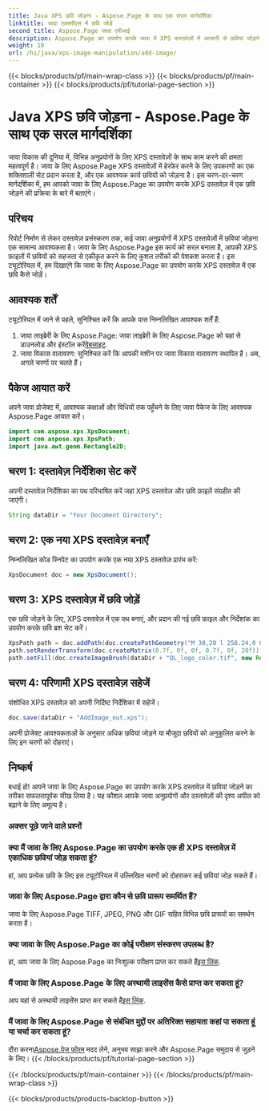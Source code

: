 ```yaml
---
title: Java XPS छवि जोड़ना - Aspose.Page के साथ एक सरल मार्गदर्शिका
linktitle: जावा एक्सपीएस में छवि जोड़ें
second_title: Aspose.Page जावा एपीआई
description: Aspose.Page का उपयोग करके जावा में XPS दस्तावेज़ों में आसानी से छवियां जोड़ने का तरीका जानें। इस चरण-दर-चरण मार्गदर्शिका के साथ अपने दस्तावेज़ प्रसंस्करण को उन्नत करें।
weight: 10
url: /hi/java/xps-image-manipulation/add-image/
---
```


{{< blocks/products/pf/main-wrap-class >}}
{{< blocks/products/pf/main-container >}}
{{< blocks/products/pf/tutorial-page-section >}}

# Java XPS छवि जोड़ना - Aspose.Page के साथ एक सरल मार्गदर्शिका

जावा विकास की दुनिया में, विभिन्न अनुप्रयोगों के लिए XPS दस्तावेज़ों के साथ काम करने की क्षमता महत्वपूर्ण है। जावा के लिए Aspose.Page XPS दस्तावेज़ों में हेरफेर करने के लिए उपकरणों का एक शक्तिशाली सेट प्रदान करता है, और एक आवश्यक कार्य छवियों को जोड़ना है। इस चरण-दर-चरण मार्गदर्शिका में, हम आपको जावा के लिए Aspose.Page का उपयोग करके XPS दस्तावेज़ में एक छवि जोड़ने की प्रक्रिया के बारे में बताएंगे।
## परिचय
रिपोर्ट निर्माण से लेकर दस्तावेज़ प्रसंस्करण तक, कई जावा अनुप्रयोगों में XPS दस्तावेज़ों में छवियां जोड़ना एक सामान्य आवश्यकता है। जावा के लिए Aspose.Page इस कार्य को सरल बनाता है, आपकी XPS फ़ाइलों में छवियों को सहजता से एकीकृत करने के लिए कुशल तरीकों की पेशकश करता है। इस ट्यूटोरियल में, हम दिखाएंगे कि जावा के लिए Aspose.Page का उपयोग करके XPS दस्तावेज़ में एक छवि कैसे जोड़ें।
## आवश्यक शर्तें
ट्यूटोरियल में जाने से पहले, सुनिश्चित करें कि आपके पास निम्नलिखित आवश्यक शर्तें हैं:
1.  जावा लाइब्रेरी के लिए Aspose.Page: जावा लाइब्रेरी के लिए Aspose.Page को यहां से डाउनलोड और इंस्टॉल करें[वेबसाइट](https://releases.aspose.com/page/java/).
2. जावा विकास वातावरण: सुनिश्चित करें कि आपकी मशीन पर जावा विकास वातावरण स्थापित है।
अब, अगले चरणों पर चलते हैं।
## पैकेज आयात करें
अपने जावा प्रोजेक्ट में, आवश्यक कक्षाओं और विधियों तक पहुँचने के लिए जावा पैकेज के लिए आवश्यक Aspose.Page आयात करें।
```java
import com.aspose.xps.XpsDocument;
import com.aspose.xps.XpsPath;
import java.awt.geom.Rectangle2D;
```
## चरण 1: दस्तावेज़ निर्देशिका सेट करें
अपनी दस्तावेज़ निर्देशिका का पथ परिभाषित करें जहां XPS दस्तावेज़ और छवि फ़ाइलें संग्रहीत की जाएंगी।
```java
String dataDir = "Your Document Directory";
```
## चरण 2: एक नया XPS दस्तावेज़ बनाएँ
निम्नलिखित कोड स्निपेट का उपयोग करके एक नया XPS दस्तावेज़ प्रारंभ करें:
```java
XpsDocument doc = new XpsDocument();
```
## चरण 3: XPS दस्तावेज़ में छवि जोड़ें
एक छवि जोड़ने के लिए, XPS दस्तावेज़ में एक पथ बनाएं, और प्रदान की गई छवि फ़ाइल और निर्देशांक का उपयोग करके छवि ब्रश सेट करें।
```java
XpsPath path = doc.addPath(doc.createPathGeometry("M 30,20 l 258.24,0 0,56.64 -258.24,0 Z"));
path.setRenderTransform(doc.createMatrix(0.7f, 0f, 0f, 0.7f, 0f, 20f));
path.setFill(doc.createImageBrush(dataDir + "QL_logo_color.tif", new Rectangle2D.Double(0f, 0f, 258.24f, 56.64f), new Rectangle2D.Double(50f, 20f, 193.68f, 42.48f)));
```
## चरण 4: परिणामी XPS दस्तावेज़ सहेजें
संशोधित XPS दस्तावेज़ को अपनी निर्दिष्ट निर्देशिका में सहेजें।
```java
doc.save(dataDir + "AddImage_out.xps");
```
अपनी प्रोजेक्ट आवश्यकताओं के अनुसार अधिक छवियां जोड़ने या मौजूदा छवियों को अनुकूलित करने के लिए इन चरणों को दोहराएं।
## निष्कर्ष
बधाई हो! आपने जावा के लिए Aspose.Page का उपयोग करके XPS दस्तावेज़ में छवियां जोड़ने का तरीका सफलतापूर्वक सीख लिया है। यह कौशल आपके जावा अनुप्रयोगों और दस्तावेज़ों की दृश्य अपील को बढ़ाने के लिए अमूल्य है।
### अक्सर पूछे जाने वाले प्रश्नों
### क्या मैं जावा के लिए Aspose.Page का उपयोग करके एक ही XPS दस्तावेज़ में एकाधिक छवियां जोड़ सकता हूं?
हां, आप प्रत्येक छवि के लिए इस ट्यूटोरियल में उल्लिखित चरणों को दोहराकर कई छवियां जोड़ सकते हैं।
### जावा के लिए Aspose.Page द्वारा कौन से छवि प्रारूप समर्थित हैं?
जावा के लिए Aspose.Page TIFF, JPEG, PNG और GIF सहित विभिन्न छवि प्रारूपों का समर्थन करता है।
### क्या जावा के लिए Aspose.Page का कोई परीक्षण संस्करण उपलब्ध है?
 हां, आप जावा के लिए Aspose.Page का निःशुल्क परीक्षण प्राप्त कर सकते हैं[इस लिंक](https://releases.aspose.com/).
### मैं जावा के लिए Aspose.Page के लिए अस्थायी लाइसेंस कैसे प्राप्त कर सकता हूं?
 आप यहां से अस्थायी लाइसेंस प्राप्त कर सकते हैं[इस लिंक](https://purchase.aspose.com/temporary-license/).
### मैं जावा के लिए Aspose.Page से संबंधित मुद्दों पर अतिरिक्त सहायता कहां पा सकता हूं या चर्चा कर सकता हूं?
 दौरा करना[Aspose.पेज फोरम](https://forum.aspose.com/c/page/39) मदद लेने, अनुभव साझा करने और Aspose.Page समुदाय से जुड़ने के लिए।
{{< /blocks/products/pf/tutorial-page-section >}}

{{< /blocks/products/pf/main-container >}}
{{< /blocks/products/pf/main-wrap-class >}}

{{< blocks/products/products-backtop-button >}}
